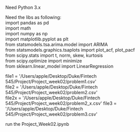 Need Python 3.x

Need the libs as following:  
import pandas as pd  
import math  
import numpy as np  
import matplotlib.pyplot as plt  
from statsmodels.tsa.arima.model import ARIMA  
from statsmodels.graphics.tsaplots import plot_acf, plot_pacf  
from scipy.stats import t, norm, skew, kurtosis  
from scipy.optimize import minimize  
from sklearn.linear_model import LinearRegression

file1 = '/Users/apple/Desktop/Duke/Fintech 545/Project/Project_week02/problem1.csv'  
file2 = '/Users/apple/Desktop/Duke/Fintech 545/Project/Project_week02/problem2.csv'  
file2x = '/Users/apple/Desktop/Duke/Fintech 545/Project/Project_week02/problem2_x.csv'
file3 = '/Users/apple/Desktop/Duke/Fintech 545/Project/Project_week02/problem3.csv'

run the Project_Week02.ipynb
